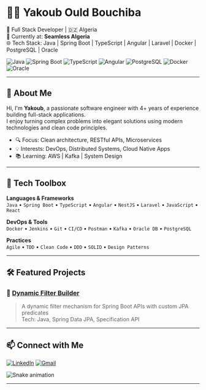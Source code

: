 # 👨‍💻 Yakoub Ould Bouchiba

🎯 Full Stack Developer | 🇩🇿 Algeria  
💼 Currently at: **Seamless Algeria**  
🌐 Tech Stack: Java | Spring Boot | TypeScript | Angular | Laravel | Docker | PostgreSQL | Oracle

![Java](https://img.shields.io/badge/Java-ED8B00?style=for-the-badge&logo=openjdk&logoColor=white)
![Spring Boot](https://img.shields.io/badge/Spring_Boot-6DB33F?style=for-the-badge&logo=spring-boot&logoColor=white)
![TypeScript](https://img.shields.io/badge/TypeScript-3178C6?style=for-the-badge&logo=typescript&logoColor=white)
![Angular](https://img.shields.io/badge/Angular-DD0031?style=for-the-badge&logo=angular&logoColor=white)
![PostgreSQL](https://img.shields.io/badge/PostgreSQL-336791?style=for-the-badge&logo=postgresql&logoColor=white)
![Docker](https://img.shields.io/badge/Docker-2496ED?style=for-the-badge&logo=docker&logoColor=white)
![Oracle](https://img.shields.io/badge/Oracle-F80000?style=for-the-badge&logo=oracle&logoColor=white)

---

## 🚀 About Me

Hi, I'm **Yakoub**, a passionate software engineer with 4+ years of experience building full-stack applications.  
I enjoy turning complex problems into elegant solutions using modern technologies and clean code principles.

- 🔍 Focus: Clean architecture, RESTful APIs, Microservices
- 💡 Interests: DevOps, Distributed Systems, Cloud Native Apps
- 📚 Learning: AWS | Kafka | System Design

---

## 🧰 Tech Toolbox

**Languages & Frameworks**  
`Java` • `Spring Boot` • `TypeScript` • `Angular` • `NestJS` • `Laravel` • `JavaScript` • `React`

**DevOps & Tools**  
`Docker` • `Jenkins` • `Git` • `CI/CD` • `Postman` • `Kafka` • `Oracle DB` • `PostgreSQL`

**Practices**  
`Agile` • `TDD` • `Clean Code` • `DDD` • `SOLID` • `Design Patterns`

---

## 🛠️ Featured Projects

### 🔹 [Dynamic Filter Builder](https://github.com/yakoubOuldbouchiba/algeriatours/tree/master/src/main/java/com/yakoub/ea/filters)
> A dynamic filter mechanism for Spring Boot APIs with custom JPA predicates  
Tech: Java, Spring Data JPA, Specification API

---



## 📫 Connect with Me

[![LinkedIn](https://img.shields.io/badge/LinkedIn-0A66C2?style=flat&logo=linkedin&logoColor=white)](https://linkedin.com/in/yakoub-ould-bouchiba)
[![Gmail](https://img.shields.io/badge/Gmail-D14836?style=flat&logo=gmail&logoColor=white)](mailto:yakoub.ouldbouchiba@gmail.com)

![Snake animation](https://github.com/YOUR_USERNAME/YOUR_USERNAME/blob/output/github-contribution-grid-snake.svg)

---
